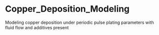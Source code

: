# Copper_Deposition_Modeling
Modeling copper deposition under periodic pulse plating parameters with fluid flow and additives present
